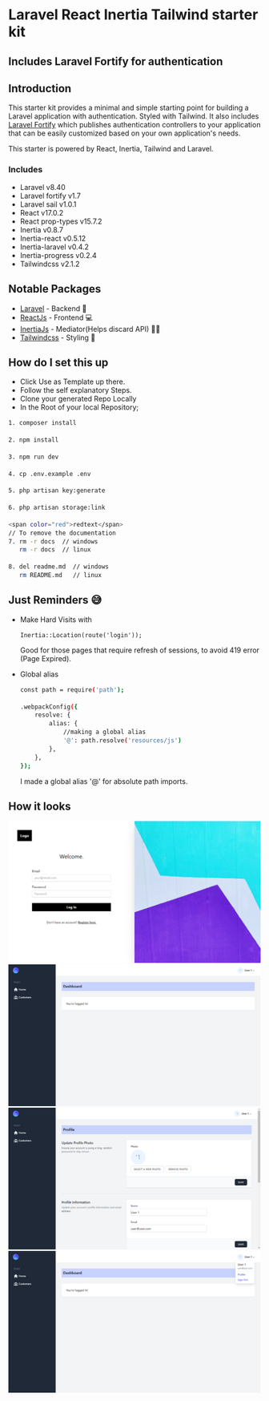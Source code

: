 # Laravel React Inertia Tailwind starter kit

## Includes Laravel Fortify for authentication 

## Introduction

This starter kit provides a minimal and simple starting point for building a Laravel application with authentication. Styled with Tailwind. It also includes [Laravel Fortify](https://laravel.com/docs/8.x/fortify) which publishes authentication controllers to your application that can be easily customized based on your own application's needs.

This starter is powered by React, Inertia, Tailwind and Laravel.

### Includes
* Laravel v8.40
* Laravel fortify v1.7
* Laravel sail v1.0.1
* React v17.0.2
* React prop-types v15.7.2
* Inertia v0.8.7 
* Inertia-react v0.5.12 
* Inertia-laravel v0.4.2 
* Inertia-progress v0.2.4 
* Tailwindcss v2.1.2 


## Notable Packages

-   [Laravel](https://laravel.com) - Backend 🎰
-   [ReactJs](https://reactjs.com) - Frontend 💻
-   [InertiaJs](https://inertiajs.com) - Mediator(Helps discard API) 🧑‍🦯
-   [Tailwindcss](https://tailwindcss.com) - Styling 💅

## How do I set this up

* Click Use as Template up there.
* Follow the self explanatory Steps.
* Clone your generated Repo Locally
* In the Root of your local Repository;

```bash
1. composer install

2. npm install

3. npm run dev

4. cp .env.example .env

5. php artisan key:generate

6. php artisan storage:link

<span color="red">redtext</span>
// To remove the documentation
7. rm -r docs  // windows
   rm -r docs  // linux

8. del readme.md  // windows
   rm README.md   // linux

```

## Just Reminders 😅

* Make Hard Visits with 
    ```
    Inertia::Location(route('login'));
    ```
    Good for those pages that require refresh of sessions, to avoid 419 error (Page Expired).

* Global alias
    ```bash
    const path = require('path');

    .webpackConfig({
        resolve: {
            alias: {
                //making a global alias
                '@': path.resolve('resources/js')
            },
        },
    });
    ```
    I made a global alias '@' for absolute path imports.

## How it looks

<img src='docs/login-page.png' />

<img src='docs/home-page.png' />

<img src ='docs/profile-page.png' />

<img src='docs/menu-page.png' />
